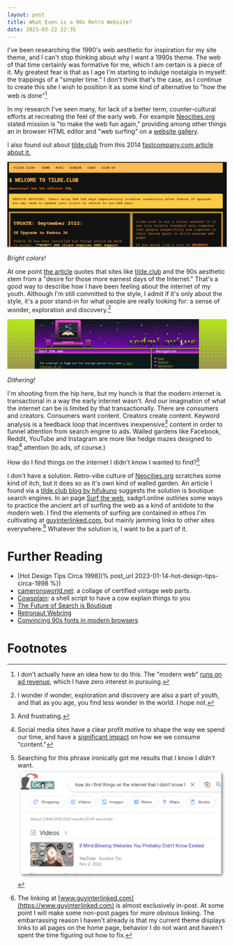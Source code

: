 ```yaml
---
layout: post
title: What Even is a 90s Retro Website?
date: 2023-03-22 22:35
---
```


I've been researching the 1990's web aesthetic for inspiration for my site theme, and I can't stop thinking about why I want a 1990s theme. The web of that time certainly was formative for me, which I am certain is a piece of it. My greatest fear is that as I age I'm starting to indulge nostalgia in myself: the trappings of a "simpler time." I don't think that's the case, as I continue to create this site I wish to position it as some kind of alternative to "how the web is done"[^1]

In my research I've seen many, for lack of a better term, counter-cultural efforts at recreating the feel of the early web. For example [Neocities.org](https://neocities.org/) stated mission is "to make the web fun again," providing among other things an in browser HTML editor and "web surfing" on a [website gallery](https://neocities.org/browse).

I also found out about [tilde.club](https://tilde.club/) from this 2014 [fastcompany.com article about it.](https://www.fastcompany.com/3037028/why-the-internet-is-time-traveling-back-to-1994)

![The Tilde Club](/assets/images/uploads/90s-retro-tilde-club.png)

*Bright colors!*

At one point [the article](https://www.fastcompany.com/3037028/why-the-internet-is-time-traveling-back-to-1994) quotes that sites like [tilde.club](https://tilde.club/) and the 90s aesthetic stem from a "desire for those more earnest days of the Internet." That's a good way to describe how I have been feeling about the internet of my youth. Although I'm still committed to the style, I admit if it's only about the style, it's a poor stand-in for what people are really looking for: a sense of wonder, exploration and discovery.[^2]

[![sadgrl.online banner](/assets/images/uploads/90s-retro-sadgrl-banner.png)](https://sadgrl.online)

*Dithering!*

I'm shooting from the hip here, but my hunch is that the modern internet is transactional in a way the early internet wasn't. And our imagination of what the internet can be is limited by that transactionally. There are consumers and creators. Consumers want content. Creators create content. Keyword analysis is a feedback loop that incentives inexpensive[^3] content in order to funnel attention from search engine to ads. Walled gardens like Facebook, Reddit, YouTube and Instagram are more like hedge mazes designed to trap[^4] attention (to ads, of course.)

How do I find things on the internet I didn't know I wanted to find?[^5]

I don't have a solution. Retro-vibe culture of [Neocities.org](https://neocities.org/browse) scratches some kind of itch, but it does so as it's own kind of walled garden. An article I found via a [tilde.club blog by hifukuno](https://tilde.club/~hifikuno/blog/maybe-i-donrsquot-want-to-be-the-best.html) suggests the solution is boutique search engines. In an page [Surf the web](https://sadgrl.online/cyberspace/surf-the-web), sadgrl.online outlines some ways to practice the ancient art of surfing the web as a kind of antidote to the modern web. I find the elements of surfing are contained in ethos  I'm cultivating at [guyinterlinked.com](guyinterlinked.com), but mainly jamming links to other sites everywhere.[^6] Whatever the solution is, I want to be a part of it.


# Further Reading
 - [Hot Design Tips Circa 1998](% post_url 2023-01-14-hot-design-tips-circa-1998 %})
 - [cameronsworld.net](https://www.cameronsworld.net/): a collage of certified vintage web parts.
 - [Cowsplain](http://tilde.club/~harrison/cowsplain.html): a shell script to have a cow explain things to you
 - [The Future of Search is Boutique](https://future.com/the-future-of-search-is-boutique/)
 - [Retronaut Webring](https://webring.dinhe.net/)
 - [Convincing 90s fonts in modern browsers](https://vistaserv.net/blog/90s-fonts-modern-browsers)

# Footnotes

[^1]: I don't actually have an idea how to do this. The "modern web" [runs on ad revenue](https://cadryskitchen.com/food-blog-pet-peeves/), which I have zero interest in pursuing.

[^2]: I wonder if wonder, exploration and discovery are also a part of youth, and that as you age, you find less wonder in the world. I hope not.

[^3]: And frustrating.

[^4]: Social media sites have a clear profit motive to shape the way we spend our time, and have a [significant impact](https://www.sciencefocus.com/future-technology/trapped-the-secret-ways-social-media-is-built-to-be-addictive-and-what-you-can-do-to-fight-back/) on how we we consume "content."

[^5]: Searching for this phrase ironically got me results that I know I *didn't* want. ![The one thing I didn't want](/assets/images/uploads/90s-retro-one-thing-i-know-i-didnt-want.png)


[^6]: The linking at [www.guyinterlinked.com](https://www.guyinterlinked.com) is almost exclusively in-post. At some point I will make some non-post pages for more obvious linking. The embarrassing reason I haven't already is that my current theme displays links to all pages on the home page, behavior I do not want and haven't spent the time figuring out how to fix.